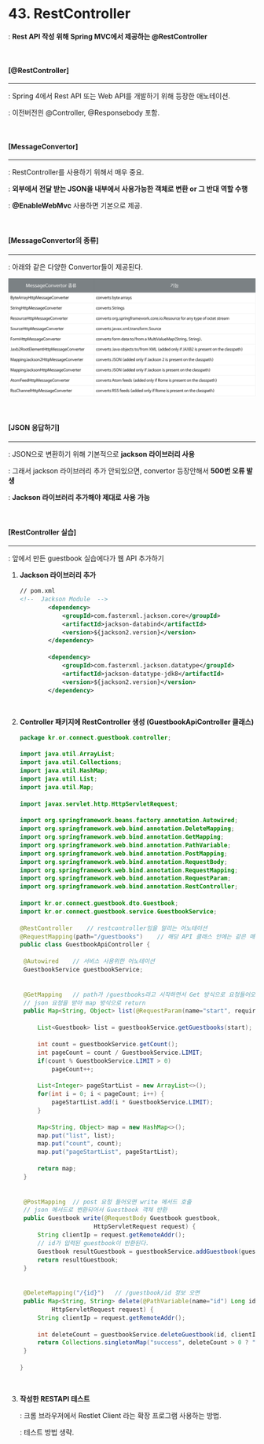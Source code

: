 # 43. RestController

: **Rest API 작성 위해 Spring MVC에서 제공하는 @RestController**

<br>

#### [@RestController]

---

: Spring 4에서 Rest API 또는 Web API를 개발하기 위해 등장한 애노테이션.

: 이전버전읜 @Controller, @Responsebody 포함.

<br>

#### [MessageConvertor]

-----

: RestController를 사용하기 위해서 매우 중요.

: **외부에서 전달 받는 JSON을 내부에서 사용가능한 객체로 변환 or 그 반대 역할 수행**

: **@EnableWebMvc** 사용하면 기본으로 제공.

<br>

#### [MessageConvertor의 종류]

----

: 아래와 같은 다양한 Convertor들이 제공된다.

![](./images/43_1.png)

<br>

#### [JSON 응답하기]

---

: JSON으로 변환하기 위해 기본적으로 **jackson 라이브러리 사용**

: 그래서 jackson 라이브러리 추가 안되있으면, convertor 등장안해서 **500번 오류 발생**

: **Jackson 라이브러리 추가해야 제대로 사용 가능**

<br>

#### [RestController 실습]

----

: 앞에서 만든 guestbook 실습에다가 웹 API 추가하기

1. **Jackson 라이브러리 추가**

   ```xml
   // pom.xml
   <!--  Jackson Module  -->
           <dependency>
               <groupId>com.fasterxml.jackson.core</groupId>
               <artifactId>jackson-databind</artifactId>
               <version>${jackson2.version}</version>
           </dependency>
           
           <dependency>
               <groupId>com.fasterxml.jackson.datatype</groupId>
               <artifactId>jackson-datatype-jdk8</artifactId>
               <version>${jackson2.version}</version>
           </dependency>
   ```

   <br>

2. **Controller 패키지에 RestController 생성 (GuestbookApiController 클래스)**

   ```java
   package kr.or.connect.guestbook.controller;
   
   import java.util.ArrayList;
   import java.util.Collections;
   import java.util.HashMap;
   import java.util.List;
   import java.util.Map;
   
   import javax.servlet.http.HttpServletRequest;
   
   import org.springframework.beans.factory.annotation.Autowired;
   import org.springframework.web.bind.annotation.DeleteMapping;
   import org.springframework.web.bind.annotation.GetMapping;
   import org.springframework.web.bind.annotation.PathVariable;
   import org.springframework.web.bind.annotation.PostMapping;
   import org.springframework.web.bind.annotation.RequestBody;
   import org.springframework.web.bind.annotation.RequestMapping;
   import org.springframework.web.bind.annotation.RequestParam;
   import org.springframework.web.bind.annotation.RestController;
   
   import kr.or.connect.guestbook.dto.Guestbook;
   import kr.or.connect.guestbook.service.GuestbookService;
   
   @RestController    // restcontroller임을 알리는 어노테이션
   @RequestMapping(path="/guestbooks")    // 해당 API 클래스 안에는 같은 매핑으로 여러개를 수행 => 이 어노테이션 붙은 클래스 내부요소들 다 공통 사용 가능
   public class GuestbookApiController {
   
   	@Autowired    // 서비스 사용위한 어노테이션
   	GuestbookService guestbookService;
   	
   	
   	@GetMapping   // path가 /guestbooks라고 시작하면서 Get 방식으로 요청들어오면 아래 메서드 실행
   	// json 요청을 받아 map 방식으로 return
   	public Map<String, Object> list(@RequestParam(name="start", required=false, defaultValue="0") int start) { 
   		
   		List<Guestbook> list = guestbookService.getGuestbooks(start);
   		
   		int count = guestbookService.getCount();
   		int pageCount = count / GuestbookService.LIMIT;
   		if(count % GuestbookService.LIMIT > 0)
   			pageCount++;
   		
   		List<Integer> pageStartList = new ArrayList<>();
   		for(int i = 0; i < pageCount; i++) {
   			pageStartList.add(i * GuestbookService.LIMIT);
   		}
   		
   		Map<String, Object> map = new HashMap<>();
   		map.put("list", list);
   		map.put("count", count);
   		map.put("pageStartList", pageStartList);
   		
   		return map;
   	}
   	
   	
   	@PostMapping  // post 요청 들어오면 write 메서드 호출
   	// json 메서드로 변환되어서 Guestbook 객체 반환
   	public Guestbook write(@RequestBody Guestbook guestbook,
   						HttpServletRequest request) {
   		String clientIp = request.getRemoteAddr();
   		// id가 입력된 guestbook이 반환된다.
   		Guestbook resultGuestbook = guestbookService.addGuestbook(guestbook, clientIp);
   		return resultGuestbook;
   	}
   	
   	
   	@DeleteMapping("/{id}")   // /guestbook/id 정보 오면 
   	public Map<String, String> delete(@PathVariable(name="id") Long id,  // pathvariable로 값 읽어들이느 중
   			HttpServletRequest request) {
   		String clientIp = request.getRemoteAddr();
   		
   		int deleteCount = guestbookService.deleteGuestbook(id, clientIp);
   		return Collections.singletonMap("success", deleteCount > 0 ? "true" : "false"); // Map 객체 생성 성공하면 sucess 반환
   	}
   	
   }
   ```

   <br>

3. **작성한 RESTAPI 테스트**

   : 크롬 브라우저에서 Restlet Client 라는 확장 프로그램 사용하는 방법.

   : 테스트 방법 생략.